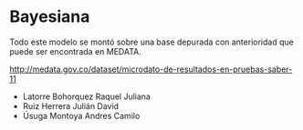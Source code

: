 # Bayesiana

Todo este modelo se montó sobre una base depurada con anterioridad que puede ser encontrada en MEDATA.

http://medata.gov.co/dataset/microdato-de-resultados-en-pruebas-saber-11

- Latorre Bohorquez Raquel Juliana
- Ruiz Herrera Julián David
- Úsuga Montoya Andres Camilo
